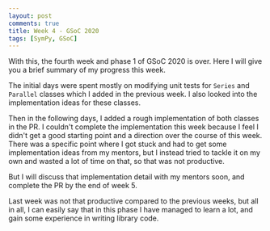 ```yaml
---
layout: post
comments: true
title: Week 4 - GSoC 2020
tags: [SymPy, GSoC]
---
```


With this, the fourth week and phase 1 of GSoC 2020 is over. Here I will give you a brief summary of my progress this week.

The initial days were spent mostly on modifying unit tests for `Series` and `Parallel` classes which I added in the previous week. I also looked into
the implementation ideas for these classes.

Then in the following days, I added a rough implementation of both classes in the PR. I couldn't complete the implementation this week because I feel I didn't get a good
starting point and a direction over the course of this week. There was a specific point where I got stuck and had to get some implementation ideas from my mentors, but
I instead tried to tackle it on my own and wasted a lot of time on that, so that was not productive. 

But I will discuss that implementation detail with my mentors soon, and complete the PR by the end of week 5.

Last week was not that productive compared to the previous weeks, but all in all, I can easily say that in this phase I have managed to learn a lot, and gain some
experience in writing library code.
